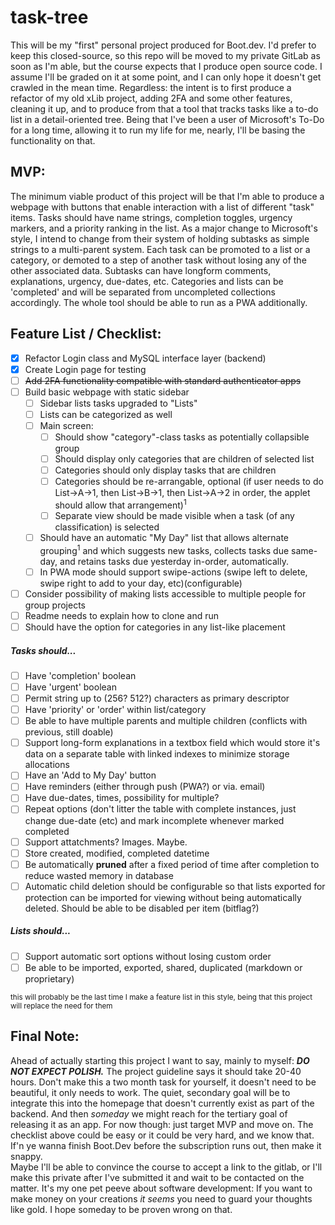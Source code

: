 # task-tree
This will be my "first" personal project produced for Boot.dev. I'd prefer to keep this closed-source, so this repo will be moved to my private GitLab as soon as I'm able, but the course expects that I produce open source code. I assume I'll be graded on it at some point, and I can only hope it doesn't get crawled in the mean time. Regardless: the intent is to first produce a refactor of my old xLib project, adding 2FA and some other features, cleaning it up, and to produce from that a tool that tracks tasks like a to-do list in a detail-oriented tree. Being that I've been a user of Microsoft's To-Do for a long time, allowing it to run my life for me, nearly, I'll be basing the functionality on that.

## MVP:
The minimum viable product of this project will be that I'm able to produce a webpage with buttons that enable interaction with a list of different "task" items. Tasks should have name strings, completion toggles, urgency markers, and a priority ranking in the list. As a major change to Microsoft's style, I intend to change from their system of holding subtasks as simple strings to a multi-parent system. Each task can be promoted to a list or a category, or demoted to a step of another task without losing any of the other associated data. Subtasks can have longform comments, explanations, urgency, due-dates, etc. Categories and lists can be 'completed' and will be separated from uncompleted collections accordingly. The whole tool should be able to run as a PWA additionally.

## Feature List / Checklist:
- [x] Refactor Login class and MySQL interface layer (backend)
- [x] Create Login page for testing
- [ ] ~~Add 2FA functionality compatible with standard authenticator apps~~
- [ ] Build basic webpage with static sidebar
  - [ ] Sidebar lists tasks upgraded to "Lists"
  - [ ] Lists can be categorized as well
  - [ ] Main screen:
    - [ ] Should show "category"-class tasks as potentially collapsible group
    - [ ] Should display only categories that are children of selected list
    - [ ] Categories should only display tasks that are children
    - [ ] Categories should be re-arrangable, optional (if user needs to do List->A->1, then List->B->1, then List->A->2 in order, the applet should allow that arrangement)<sup>1</sup>
    - [ ] Separate view should be made visible when a task (of any classification) is selected
  - [ ] Should have an automatic "My Day" list that allows alternate grouping<sup>1</sup> and which suggests new tasks, collects tasks due same-day, and retains tasks due yesterday in-order, automatically.
  - [ ] In PWA mode should support swipe-actions (swipe left to delete, swipe right to add to your day, etc)(configurable)
- [ ] Consider possibility of making lists accessible to multiple people for group projects
- [ ] Readme needs to explain how to clone and run
- [ ] Should have the option for categories in any list-like placement

##### Tasks should...
- [ ] Have 'completion' boolean
- [ ] Have 'urgent' boolean
- [ ] Permit string up to (256? 512?) characters as primary descriptor
- [ ] Have 'priority' or 'order' within list/category
- [ ] Be able to have multiple parents and multiple children (conflicts with previous, still doable)
- [ ] Support long-form explanations in a textbox field which would store it's data on a separate table with linked indexes to minimize storage allocations
- [ ] Have an 'Add to My Day' button
- [ ] Have reminders (either through push (PWA?) or via. email)
- [ ] Have due-dates, times, possibility for multiple?
- [ ] Repeat options (don't litter the table with complete instances, just change due-date (etc) and mark incomplete whenever marked completed
- [ ] Support attatchments? Images. Maybe.
- [ ] Store created, modified, completed datetime
- [ ] Be automatically **pruned** after a fixed period of time after completion to reduce wasted memory in database
- [ ] Automatic child deletion should be configurable so that lists exported for protection can be imported for viewing without being automatically deleted. Should be able to be disabled per item (bitflag?)

##### Lists should...
- [ ] Support automatic sort options without losing custom order
- [ ] Be able to be imported, exported, shared, duplicated (markdown or proprietary)

<sub>this will probably be the last time I make a feature list in this style, being that this project will replace the need for them</sub>

## Final Note:
Ahead of actually starting this project I want to say, mainly to myself: ***DO NOT EXPECT POLISH.*** The project guideline says it should take 20-40 hours. Don't make this a two month task for yourself, it doesn't need to be beautiful, it only needs to work. The quiet, secondary goal will be to integrate this into the homepage that doesn't currently exist as part of the backend. And then *someday* we might reach for the tertiary goal of releasing it as an app. For now though: just target MVP and move on. The checklist above could be easy or it could be very hard, and we know that. If'n ye wanna finish Boot.Dev before the subscription runs out, then make it snappy.  
Maybe I'll be able to convince the course to accept a link to the gitlab, or I'll make this private after I've submitted it and wait to be contacted on the matter. It's my one pet peeve about software development: If you want to make money on your creations *it seems* you need to guard your thoughts like gold. I hope someday to be proven wrong on that.